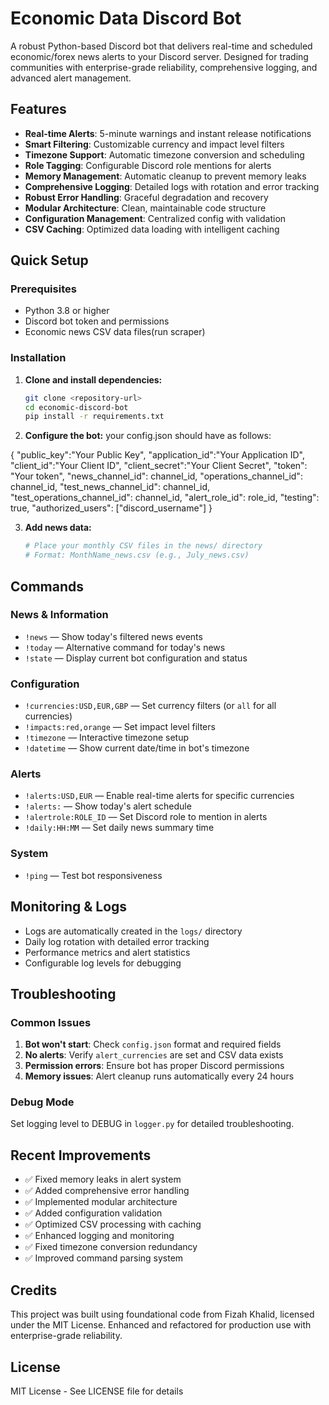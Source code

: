 # Economic Data Discord Bot

A robust Python-based Discord bot that delivers real-time and scheduled economic/forex news alerts to your Discord server. Designed for trading communities with enterprise-grade reliability, comprehensive logging, and advanced alert management.

## Features
- **Real-time Alerts**: 5-minute warnings and instant release notifications
- **Smart Filtering**: Customizable currency and impact level filters
- **Timezone Support**: Automatic timezone conversion and scheduling
- **Role Tagging**: Configurable Discord role mentions for alerts
- **Memory Management**: Automatic cleanup to prevent memory leaks
- **Comprehensive Logging**: Detailed logs with rotation and error tracking
- **Robust Error Handling**: Graceful degradation and recovery
- **Modular Architecture**: Clean, maintainable code structure
- **Configuration Management**: Centralized config with validation
- **CSV Caching**: Optimized data loading with intelligent caching

## Quick Setup

### Prerequisites
- Python 3.8 or higher
- Discord bot token and permissions
- Economic news CSV data files(run scraper)

### Installation
1. **Clone and install dependencies:**
   ```bash
   git clone <repository-url>
   cd economic-discord-bot
   pip install -r requirements.txt
   ```

2. **Configure the bot:**
   your config.json should have as follows:

{
 "public_key":"Your Public Key",
 "application_id":"Your Application ID",
 "client_id":"Your Client ID",
 "client_secret":"Your Client Secret",
 "token": "Your token",
 "news_channel_id": channel_id,
 "operations_channel_id": channel_id,
 "test_news_channel_id": channel_id,
 "test_operations_channel_id": channel_id,
 "alert_role_id": role_id,
 "testing": true,
 "authorized_users": ["discord_username"]
}


3. **Add news data:**
   ```bash
   # Place your monthly CSV files in the news/ directory
   # Format: MonthName_news.csv (e.g., July_news.csv)
   ```



## Commands

### News & Information
- `!news` — Show today's filtered news events
- `!today` — Alternative command for today's news
- `!state` — Display current bot configuration and status

### Configuration
- `!currencies:USD,EUR,GBP` — Set currency filters (or `all` for all currencies)
- `!impacts:red,orange` — Set impact level filters
- `!timezone` — Interactive timezone setup
- `!datetime` — Show current date/time in bot's timezone

### Alerts
- `!alerts:USD,EUR` — Enable real-time alerts for specific currencies
- `!alerts:` — Show today's alert schedule
- `!alertrole:ROLE_ID` — Set Discord role to mention in alerts
- `!daily:HH:MM` — Set daily news summary time

### System
- `!ping` — Test bot responsiveness


## Monitoring & Logs

- Logs are automatically created in the `logs/` directory
- Daily log rotation with detailed error tracking
- Performance metrics and alert statistics
- Configurable log levels for debugging

## Troubleshooting

### Common Issues
1. **Bot won't start**: Check `config.json` format and required fields
2. **No alerts**: Verify `alert_currencies` are set and CSV data exists
3. **Permission errors**: Ensure bot has proper Discord permissions
4. **Memory issues**: Alert cleanup runs automatically every 24 hours

### Debug Mode
Set logging level to DEBUG in `logger.py` for detailed troubleshooting.

## Recent Improvements

- ✅ Fixed memory leaks in alert system
- ✅ Added comprehensive error handling
- ✅ Implemented modular architecture
- ✅ Added configuration validation
- ✅ Optimized CSV processing with caching
- ✅ Enhanced logging and monitoring
- ✅ Fixed timezone conversion redundancy
- ✅ Improved command parsing system

## Credits
This project was built using foundational code from Fizah Khalid, licensed under the MIT License.
Enhanced and refactored for production use with enterprise-grade reliability.

## License
MIT License - See LICENSE file for details
